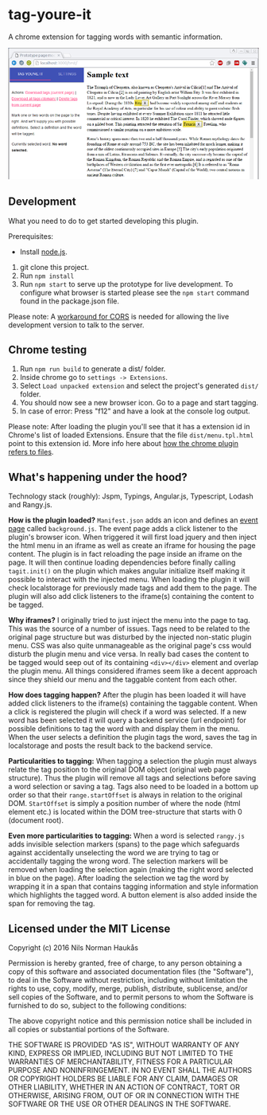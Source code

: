 # tag-youre-it
A chrome extension for tagging words with semantic information.

![Sample screenshot of the plugin in action](/screenshot1.png?raw=true)

## Development

What you need to do to get started developing this plugin. 

Prerequisites:

- Install [node.js](https://nodejs.org/). 

1. git clone this project.
1. Run `npm install` 
1. Run `npm start` to serve up the prototype for live development. To configure what browser is started please see the `npm start` command found in the package.json file.  

Please note: A [workaround for CORS](https://chrome.google.com/webstore/detail/allow-control-allow-origi/nlfbmbojpeacfghkpbjhddihlkkiljbi?utm_source=chrome-app-launcher-info-dialog) is needed for allowing the live development version to talk to the server.

## Chrome testing

1. Run `npm run build` to generate a dist/ folder.
1. Inside chrome go to `settings -> Extensions`.
1. Select `Load unpacked extension` and select the project's generated `dist/` folder.
1. You should now see a new browser icon. Go to a page and start tagging.
1. In case of error: Press "f12" and have a look at the console log output.

Please note: After loading the plugin you'll see that it has a extension id in Chrome's list of loaded Extensions. Ensure that the file `dist/menu.tpl.html` point to this extension id. More info here about [how the chrome plugin refers to files](https://developer.chrome.com/extensions/overview#relative-urls).  

## What's happening under the hood?

Technology stack (roughly): Jspm, Typings, Angular.js, Typescript, Lodash and Rangy.js.

**How is the plugin loaded?** `Manifest.json` adds an icon and defines an [event page](https://developer.chrome.com/extensions/event_pages) called `background.js`. The event page adds a click listener to the plugin's browser icon. When triggered it will first load jquery and then inject the html menu in an iframe as well as create an iframe for housing the page content. The plugin is in fact reloading the page inside an iframe on the page. It will then continue loading dependencies before finally calling `tagit.init()` on the plugin which makes angular initialize itself making it possible to interact with the injected menu. When loading the plugin it will check localstorage for previously made tags and add them to the page. The plugin will also add click listeners to the iframe(s) containing the content to be tagged. 

**Why iframes?** I originally tried to just inject the menu into the page to tag. This was the source of a number of issues.  Tags need to be related to the original page structure but was disturbed by the injected non-static plugin menu. CSS was also quite unmanageable as the original page's css would disturb the plugin menu and vice versa. In really bad cases the content to be tagged would seep out of its containing `<div></div>` element and overlap the plugin menu. All things considered iframes seem like a decent approach since they shield our menu and the taggable content from each other. 

**How does tagging happen?** After the plugin has been loaded it will have added click listeners to the iframe(s) containing the taggable content. When a click is registered the plugin will check if a word was selected. If a new word has been selected it will query a backend service (url endpoint) for possible definitions to tag the word with and display them in the menu. When the user selects a definition the plugin tags the word, saves the tag in localstorage and posts the result back to the backend service. 

**Particularities to tagging:** When tagging a selection the plugin must always relate the tag position to the original DOM object (original web page structure). Thus the plugin will remove all tags and selections before saving a word selection or saving a tag. Tags also need to be loaded in a bottom up order so that their `range.startOffset` is always in relation to the original DOM. `StartOffset` is simply a position number of where the node (html element etc.) is located within the DOM tree-structure that starts with 0 (document root). 

**Even more particularities to tagging:** When a word is selected `rangy.js` adds invisible selection markers (spans) to the page which safeguards against accidentally unselecting the word we are trying to tag or accidentally tagging the wrong word. The selection markers will be removed when loading the selection again (making the right word selected in blue on the page). After loading the selection we tag the word by wrapping it in a span that contains tagging information and style information which highlights the tagged word. A button element is also added inside the span for removing the tag. 

## Licensed under the MIT License

Copyright (c) 2016 Nils Norman Haukås

Permission is hereby granted, free of charge, to any person obtaining a copy
of this software and associated documentation files (the "Software"), to deal
in the Software without restriction, including without limitation the rights
to use, copy, modify, merge, publish, distribute, sublicense, and/or sell
copies of the Software, and to permit persons to whom the Software is
furnished to do so, subject to the following conditions:

The above copyright notice and this permission notice shall be included in all
copies or substantial portions of the Software.

THE SOFTWARE IS PROVIDED "AS IS", WITHOUT WARRANTY OF ANY KIND, EXPRESS OR
IMPLIED, INCLUDING BUT NOT LIMITED TO THE WARRANTIES OF MERCHANTABILITY,
FITNESS FOR A PARTICULAR PURPOSE AND NONINFRINGEMENT. IN NO EVENT SHALL THE
AUTHORS OR COPYRIGHT HOLDERS BE LIABLE FOR ANY CLAIM, DAMAGES OR OTHER
LIABILITY, WHETHER IN AN ACTION OF CONTRACT, TORT OR OTHERWISE, ARISING FROM,
OUT OF OR IN CONNECTION WITH THE SOFTWARE OR THE USE OR OTHER DEALINGS IN THE
SOFTWARE.

